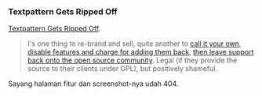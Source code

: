 ### Textpattern Gets Ripped Off

[Textpattern Gets Ripped Off](http://textpattern.com/weblog/313/textpattern-gets-ripped-off).

> I's one thing to re-brand and sell, quite another to [call it your own](http://www.pixelcorestudio.com/services/content-management/), [disable features and charge for adding them back](http://www.pixelcorestudio.com/services/features-pricing/), [then leave support back onto the open source community](http://forum.textpattern.com/viewtopic.php?id=26323).
Legal (if they provide the source to their clients under GPL), but positively shameful.

Sayang halaman fitur dan screenshot-nya udah 404.

<!-- METADATA: {"time": "2008-02-28 21:58:43", "title": "Textpattern Gets Ripped Off"} -->
